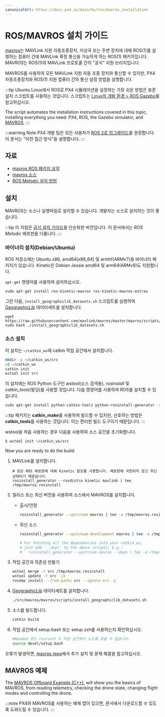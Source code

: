 ```yaml
---
canonicalUrl: https://docs.px4.io/main/ko/ros/mavros_installation
---
```


# ROS/MAVROS 설치 가이드

[mavros](http://wiki.ros.org/mavros#mavros.2BAC8-Plugins.sys_status)는 MAVLink 지원 자동조종장치, 지상국 또는 주변 장치에 대해 ROS(1)를 실행하는 컴퓨터 간에 MAVLink 확장 통신을 가능하게 하는 ROS(1) 패키지입니다. *MAVROS*는 ROS(1)와 MAVLink 프로토콜 간의 "공식" 지원 브리지입니다.

MAVROS를 사용하여 모든 MAVLink 지원 자동 조종 장치와 통신할 수 있지만, PX4 자동조종장치와 ROS(1) 지원 컴퓨터 간의 통신 설정 방법을 설명합니다.

:::tip
Ubuntu Linux에서 ROS로 PX4 시뮬레이션을 설정하는 가장 쉬운 방법은 표준 설치 스크립트를 사용하는 것입니다. 스크립트는 [Linux의 개발 환경 > ROS Gazebo](../dev_setup/dev_env_linux_ubuntu.md#rosgazebo)를 참고하십시오.

The script automates the installation instructions covered in this topic, installing everything you need: PX4, ROS, the Gazebo simulator, and [MAVROS](../ros/mavros_installation.md).
:::

:::warning
Note PX4 개발 팀은 모든 사용자가 [ROS 2로 업그레이드](../ros/ros2.md)를 권장합니다. 이 문서는 "이전 접근 방식"을 설명합니다.
:::

## 자료

- [mavros ROS 패키지 요약](http://wiki.ros.org/mavros#mavros.2BAC8-Plugins.sys_status)
- [mavros 소스](https://github.com/mavlink/mavros/)
- [ROS Melodic 설치 방법](http://wiki.ros.org/melodic/Installation)

## 설치

MAVROS는 소스나 실행파일로 설치할 수 있습니다. 개발자는 소스로 설치하는 것이 좋습니다.

:::tip
이 지침은 [공식 설치 가이드](https://github.com/mavlink/mavros/tree/master/mavros#installation)를 단순화한 버전입니다. 이 문서에서는 *ROS Melodic* 배포판을 다룹니다.
:::

### 바이너리 설치(Debian/Ubuntu)

ROS 저장소에는 Ubuntu x86, amd64(x86\_64) 및 armhf(ARMv7)용 바이너리 패키지가 있습니다. Kinetic은 Debian Jessie amd64 및 arm64(ARMv8)도 지원합니다.

`apt-get` 명령어를 사용하여 설치하십시오.

```
sudo apt-get install ros-kinetic-mavros ros-kinetic-mavros-extras
```

그런 다음, `install_geographiclib_datasets.sh` 스크립트를 실행하여 [GeographicLib](https://geographiclib.sourceforge.io/) 데이터세트를 설치합니다.

```
wget https://raw.githubusercontent.com/mavlink/mavros/master/mavros/scripts/install_geographiclib_datasets.sh
sudo bash ./install_geographiclib_datasets.sh   
```

### 소스 설치

이 설치는 `~/catkin_ws`에 catkin 작업 공간에서 설치합니다.

```sh
mkdir -p ~/catkin_ws/src
cd ~/catkin_ws
catkin init
wstool init src
```

이 설치에는 ROS Python 도구인 *wstool*(소스 검색용), *rosinstall* 및 *catkin_tools*(빌딩)를 사용할 것입니다. 다음 명령어를 사용하여 ROS를 설치할 수 있습니다.

```sh
sudo apt-get install python-catkin-tools python-rosinstall-generator -y
```

:::tip
패키지는 **catkin_make**를 사용하여 빌드할 수 있지만, 선호하는 방법은 **catkin_tools**를 사용하는 것입니다. 이는 편리한 빌드 도구이기 때문입니다.
:::

wstool을 처음 사용하는 경우 다음을 사용하여 소스 공간을 초기화합니다.
```sh
$ wstool init ~/catkin_ws/src
```

Now you are ready to do the build:

1. MAVLink를 설치합니다.
   ```
   # 모든 ROS 배포판에 대해 Kinetic 참조를 사용합니다. 배포판에 국한되지 않고 최신 상태이기 때문입니다.
   rosinstall_generator --rosdistro kinetic mavlink | tee /tmp/mavros.rosinstall
   ```
1. 릴리스 또는 최신 버전을 사용하여 소스에서 MAVROS를 설치합니다.
   * 출시/안정
     ```sh
     rosinstall_generator --upstream mavros | tee -a /tmp/mavros.rosinstall
     ```
   * 최신 소스
     ```sh
     rosinstall_generator --upstream-development mavros | tee -a /tmp/mavros.rosinstall
     ```

     ```sh
     # For fetching all the dependencies into your catkin_ws, 
     # just add '--deps' to the above scripts, E.g.:
     #   rosinstall_generator --upstream mavros --deps | tee -a /tmp/mavros.rosinstall
     ```

1. 작업 공간과 의존성 만들기

   ```sh
   wstool merge -t src /tmp/mavros.rosinstall
   wstool update -t src -j4
   rosdep install --from-paths src --ignore-src -y
   ```

1. [GeographicLib](https://geographiclib.sourceforge.io/) 데이터세트를 설치합니다.
   ```sh
   ./src/mavros/mavros/scripts/install_geographiclib_datasets.sh
   ```

1. 소스를 빌드합니다.
   ```sh
   catkin build
   ```

1. 작업 공간에서 setup.bash 또는 setup.zsh를 사용하는지 확인하십시오.

   ```sh
   #Needed 또는 rosrun이 이 작업 공간에서 노드를 찾을 수 없습니다.
   source devel/setup.bash
   ```

오류가 발생하면, [mavros repo](https://github.com/mavlink/mavros/tree/master/mavros#installation)에서 추가 설치 및 문제 해결을 참고하십시오.

## MAVROS 예제

The [MAVROS Offboard Example (C++)](../ros/mavros_offboard_cpp.md), will show you the basics of MAVROS, from reading telemetry, checking the drone state, changing flight modes and controlling the drone.

:::note
PX4와 MAVROS를 사용하는 예제 앱이 있으면, 문서에서 다운로드할 수 있도록 도와드릴 수 있습니다.
:::
